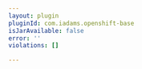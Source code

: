 ```yaml
---
layout: plugin
pluginId: com.iadams.openshift-base
isJarAvailable: false
error: ''
violations: []

---
```

